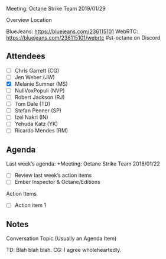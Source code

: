Meeting: Octane Strike Team 2019/01/29

Overview
Location

BlueJeans: https://bluejeans.com/236115101
WebRTC: https://bluejeans.com/236115101/webrtc
#st-octane on Discord

## Attendees

- [ ] Chris Garrett (CG)
- [ ] Jen Weber (JW)
- [x] Melanie Sumner (MS)
- [ ] NullVoxPopuli (NVP)
- [ ] Robert Jackson (RJ)
- [ ] Tom Dale (TD)
- [ ] Stefan Penner (SP)
- [ ] Izel Nakri (IN)
- [ ] Yehuda Katz (YK)
- [ ] Ricardo Mendes (RM)

## Agenda

Last week’s agenda: +Meeting: Octane Strike Team 2018/01/22


- [ ] Review last week’s action items
- [ ] Ember Inspector & Octane/Editions

Action Items
- [ ] Action item 1


## Notes

Conversation Topic (Usually an Agenda Item)

TD: Blah blah blah.
CG: I agree wholeheartedly.
